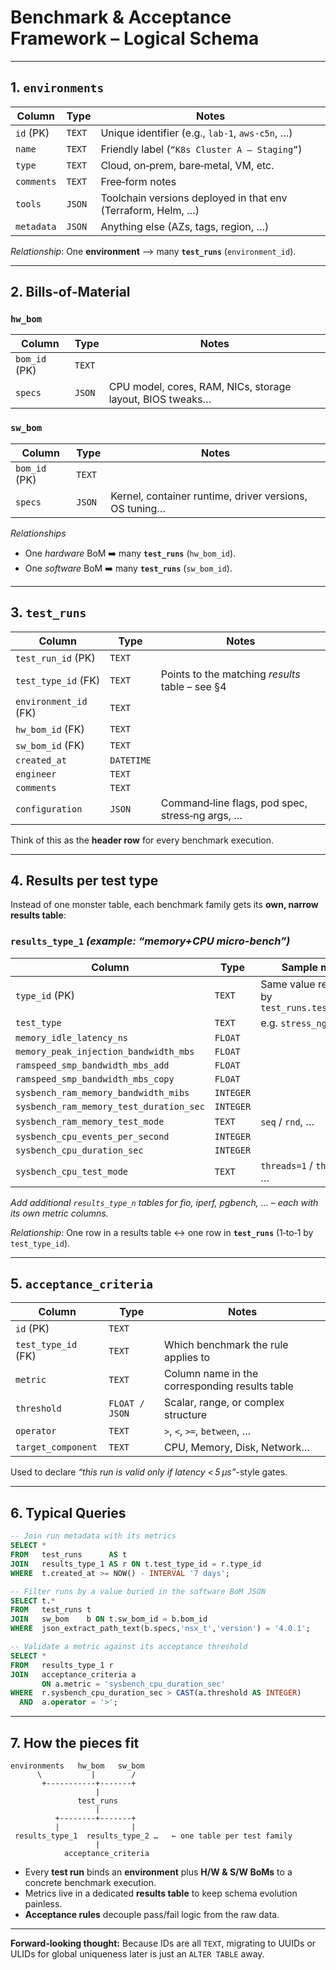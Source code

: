 # Benchmark & Acceptance Framework – Logical Schema

---

## 1. `environments`
| Column | Type | Notes |
| ------ | ---- | ----- |
| `id` (PK) | `TEXT` | Unique identifier (e.g., `lab-1`, `aws-c5n`, …) |
| `name` | `TEXT` | Friendly label (`“K8s Cluster A – Staging”`) |
| `type` | `TEXT` | Cloud, on‑prem, bare‑metal, VM, etc. |
| `comments` | `TEXT` | Free‑form notes |
| `tools` | `JSON` | Toolchain versions deployed in that env (Terraform, Helm, …) |
| `metadata` | `JSON` | Anything else (AZs, tags, region, …) |

*Relationship*: One **environment** ⟶ many **`test_runs`** (`environment_id`).

---

## 2. Bills‑of‑Material

### `hw_bom`
| Column | Type | Notes |
| ------ | ---- | ----- |
| `bom_id` (PK) | `TEXT` |
| `specs` | `JSON` | CPU model, cores, RAM, NICs, storage layout, BIOS tweaks… |

### `sw_bom`
| Column | Type | Notes |
| ------ | ---- | ----- |
| `bom_id` (PK) | `TEXT` |
| `specs` | `JSON` | Kernel, container runtime, driver versions, OS tuning… |

*Relationships*
* One *hardware* BoM ➡️ many **`test_runs`** (`hw_bom_id`).
* One *software* BoM ➡️ many **`test_runs`** (`sw_bom_id`).

---

## 3. `test_runs`
| Column | Type | Notes |
| ------ | ---- | ----- |
| `test_run_id` (PK) | `TEXT` |
| `test_type_id` (FK) | `TEXT` | Points to the matching _results_ table – see §4 |
| `environment_id` (FK) | `TEXT` |
| `hw_bom_id` (FK) | `TEXT` |
| `sw_bom_id` (FK) | `TEXT` |
| `created_at` | `DATETIME` |
| `engineer` | `TEXT` |
| `comments` | `TEXT` |
| `configuration` | `JSON` | Command‑line flags, pod spec, stress‑ng args, … |

Think of this as the **header row** for every benchmark execution.

---

## 4. Results per test type
Instead of one monster table, each benchmark family gets its **own, narrow results table**:

### `results_type_1`  *(example: “memory+CPU micro-bench”)*
| Column | Type | Sample metric |
| ------ | ---- | ------------- |
| `type_id` (PK) | `TEXT` | Same value referenced by `test_runs.test_type_id` |
| `test_type` | `TEXT` | e.g. `stress_ng` |
| `memory_idle_latency_ns` | `FLOAT` | |
| `memory_peak_injection_bandwidth_mbs` | `FLOAT` | |
| `ramspeed_smp_bandwidth_mbs_add` | `FLOAT` | |
| `ramspeed_smp_bandwidth_mbs_copy` | `FLOAT` | |
| `sysbench_ram_memory_bandwidth_mibs` | `INTEGER` | |
| `sysbench_ram_memory_test_duration_sec` | `INTEGER` | |
| `sysbench_ram_memory_test_mode` | `TEXT` | `seq` / `rnd`, … |
| `sysbench_cpu_events_per_second` | `INTEGER` | |
| `sysbench_cpu_duration_sec` | `INTEGER` | |
| `sysbench_cpu_test_mode` | `TEXT` | `threads=1` / `threads=16`, … |

*Add additional `results_type_n` tables for fio, iperf, pgbench, … – each with its own metric columns.*

*Relationship*: One row in a results table ↔︎ one row in **`test_runs`** (1‑to‑1 by `test_type_id`).

---

## 5. `acceptance_criteria`
| Column | Type | Notes |
| ------ | ---- | ----- |
| `id` (PK) | `TEXT` |
| `test_type_id` (FK) | `TEXT` | Which benchmark the rule applies to |
| `metric` | `TEXT` | Column name in the corresponding results table |
| `threshold` | `FLOAT / JSON` | Scalar, range, or complex structure |
| `operator` | `TEXT` | `>`, `<`, `>=`, `between`, … |
| `target_component` | `TEXT` | CPU, Memory, Disk, Network… |

Used to declare *“this run is valid only if latency < 5 µs”*-style gates.

---

## 6. Typical Queries

```sql
-- Join run metadata with its metrics
SELECT *
FROM   test_runs      AS t
JOIN   results_type_1 AS r ON t.test_type_id = r.type_id
WHERE  t.created_at >= NOW() - INTERVAL '7 days';
```

```sql
-- Filter runs by a value buried in the software BoM JSON
SELECT t.*
FROM   test_runs t
JOIN   sw_bom    b ON t.sw_bom_id = b.bom_id
WHERE  json_extract_path_text(b.specs,'nsx_t','version') = '4.0.1';
```

```sql
-- Validate a metric against its acceptance threshold
SELECT *
FROM   results_type_1 r
JOIN   acceptance_criteria a
       ON a.metric = 'sysbench_cpu_duration_sec'
WHERE  r.sysbench_cpu_duration_sec > CAST(a.threshold AS INTEGER)
  AND  a.operator = '>';
```

---

## 7. How the pieces fit

```text
environments   hw_bom   sw_bom
      \           |        /
       +-----------+-------+
                   |
               test_runs
                   |
          +--------+-------+
          |                |
 results_type_1  results_type_2 …   ← one table per test family
                   |
            acceptance_criteria
```

* Every **test run** binds an **environment** plus **H/W & S/W BoMs** to a concrete benchmark execution.
* Metrics live in a dedicated **results table** to keep schema evolution painless.
* **Acceptance rules** decouple pass/fail logic from the raw data.

---

**Forward‑looking thought:** Because IDs are all `TEXT`, migrating to UUIDs or ULIDs for global uniqueness later is just an `ALTER TABLE` away.
